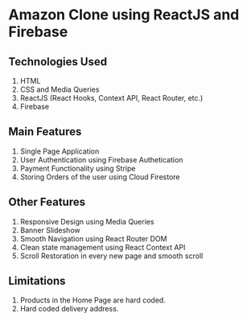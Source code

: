 # Amazon Clone using ReactJS and Firebase 

## Technologies Used
1. HTML
2. CSS and Media Queries 
3. ReactJS (React Hooks, Context API, React Router, etc.)
4. Firebase

## Main Features
1. Single Page Application
2. User Authentication using Firebase Authetication
3. Payment Functionality using Stripe 
4. Storing Orders of the user using Cloud Firestore

## Other Features
1. Responsive Design using Media Queries 
2. Banner Slideshow
3. Smooth Navigation using React Router DOM
4. Clean state management using React Context API
5. Scroll Restoration in every new page and smooth scroll

## Limitations
1. Products in the Home Page are hard coded.
2. Hard coded delivery address.
